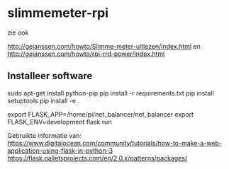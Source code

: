 # slimmemeter-rpi
zie ook

http://gejanssen.com/howto/Slimme-meter-uitlezen/index.html
en
http://gejanssen.com/howto/rpi-rrd-power/index.html

## Installeer software

sudo apt-get install python-pip
pip install -r requirements.txt
pip install setuptools
pip install -e .

export FLASK_APP=/home/pi/net_balancer/net_balancer
export FLASK_ENV=development
flask run

Gebruikte informatie van:
https://www.digitalocean.com/community/tutorials/how-to-make-a-web-application-using-flask-in-python-3
https://flask.palletsprojects.com/en/2.0.x/patterns/packages/
